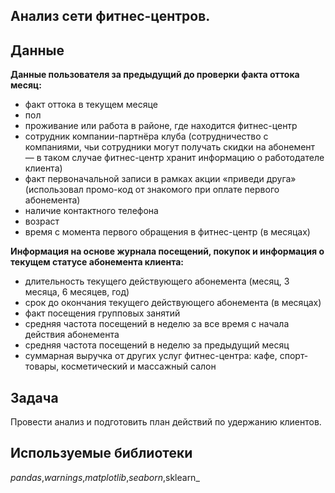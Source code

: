 ## Анализ сети фитнес-центров.

## Данные
**Данные пользователя за предыдущий до проверки факта оттока месяц:**
* факт оттока в текущем месяце
* пол
* проживание или работа в районе, где находится фитнес-центр
* сотрудник компании-партнёра клуба (сотрудничество с компаниями, чьи сотрудники могут получать скидки на абонемент — в таком случае фитнес-центр хранит информацию о работодателе клиента)
* факт первоначальной записи в рамках акции «приведи друга» (использовал промо-код от знакомого при оплате первого абонемента)
* наличие контактного телефона
* возраст
* время с момента первого обращения в фитнес-центр (в месяцах)

**Информация на основе журнала посещений, покупок и информация о текущем статусе абонемента клиента:**
* длительность текущего действующего абонемента (месяц, 3 месяца, 6 месяцев, год)
* срок до окончания текущего действующего абонемента (в месяцах)
* факт посещения групповых занятий
* средняя частота посещений в неделю за все время с начала действия абонемента
* средняя частота посещений в неделю за предыдущий месяц
* суммарная выручка от других услуг фитнес-центра: кафе, спорт-товары, косметический и массажный салон

## Задача
Провести анализ и подготовить план действий по удержанию клиентов.

## Используемые библиотеки
_pandas_,_warnings_,_matplotlib_,_seaborn_,sklearn_
